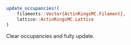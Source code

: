```julia
update_occupancies!(
    filaments::Vector{ActinRingsMC.Filament},
    lattice::ActinRingsMC.Lattice
)

```

Clear occupancies and fully update.
